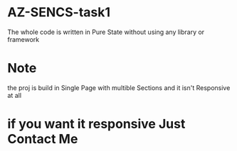 # AZ-SENCS-task1
The whole code is written in Pure State without using any library or framework
# Note 
the proj is build in Single Page with multible Sections and it isn't Responsive at all 
# if you want it responsive Just Contact Me
